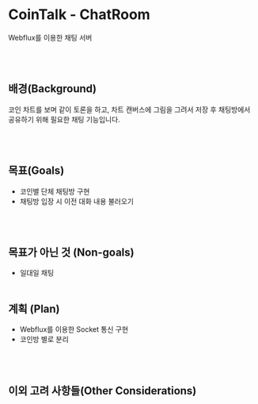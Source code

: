 # CoinTalk - ChatRoom
Webflux를 이용한 채팅 서버

<br><br>
## 배경(Background)
코인 차트를 보며 같이 토론을 하고, 차트 캔버스에 그림을 그려서 저장 후 채팅방에서 공유하기 위해 필요한 채팅 기능입니다.

<br><br>
## 목표(Goals)

 - 코인별 단체 채팅방 구현
 - 채팅방 입장 시 이전 대화 내용 불러오기

<br><br>
## 목표가 아닌 것 (Non-goals)
 - 일대일 채팅
<br><br>
## 계획 (Plan)

 - Webflux를 이용한 Socket 통신 구현
 - 코인방 별로 분리

<br><br>
## 이외 고려 사항들(Other Considerations)
